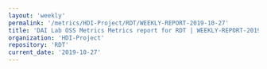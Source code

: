 ```yaml
---
layout: 'weekly'
permalink: '/metrics/HDI-Project/RDT/WEEKLY-REPORT-2019-10-27'
title: 'DAI Lab OSS Metrics Metrics report for RDT | WEEKLY-REPORT-2019-10-27'
organization: 'HDI-Project'
repository: 'RDT'
current_date: '2019-10-27'
---
```


